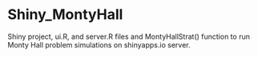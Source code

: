 Shiny_MontyHall
===============

Shiny project, ui.R, and server.R files and MontyHallStrat() function to run Monty Hall problem simulations on shinyapps.io server.

